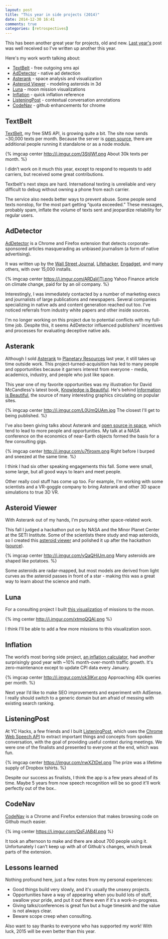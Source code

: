 ```yaml
---
layout: post
title: "This year in side projects (2014)"
date: 2014-12-30 16:41
comments: true
categories: [retrospectives]
---
```


This has been another great year for projects, old and new.  [Last year's](/blog/2013/12/31/my-year-in-side-projects/) post was well received so I've written up another this year.

Here's my work worth talking about:

* [TextBelt](http://textbelt.com) - free outgoing sms api
* [AdDetector](http://ianww.com/ad-detector) - native ad detection
* [Asterank](http://asterank.com) - space analysis and visualization
* [Asteroid Viewer](http://ianww.com/asteroid-viewer) - modeling asteroids in 3d
* [Luna](http://ianww.com/moonviz) - moon mission visualizations
* [Inflation](http://in2013dollars.com) - quick inflation reference
* [ListeningPost](http://bunkmates.co) - contextual conversation annotations
* [CodeNav](http://ianww.com/codenav) - github enhancements for chrome

<!-- more -->

## TextBelt

[TextBelt](http://textbelt.com), my free SMS API, is growing quite a bit.  The site now sends ~30,000 texts per month.  Because the server is [open source](http://github.com/typpo/textbelt), there are additional people running it standalone or as a node module.

{% imgcap center http://i.imgur.com/3StjlWf.png About 30k texts per month. %}

I didn’t work on it much this year, except to respond to requests to add carriers, but received some great contributions.

Textbelt's next steps are hard.  International texting is unreliable and very difficult to debug without owning a phone from each carrier.

The service also needs better ways to prevent abuse.  Some people send texts nonstop, for the most part getting “quota exceeded.”  These messages, probably spam, inflate the volume of texts sent and jeopardize reliability for regular users.

## AdDetector

[AdDetector](http://ianww.com/ad-detector) is a Chrome and Firefox extension that detects corporate-sponsored articles masquerading as unbiased journalism (a form of native advertising).

It was written up by the [Wall Street Journal](http://blogs.wsj.com/cmo/2014/08/20/ad-detector-native-ads/), [Lifehacker](http://lifehacker.com/addetector-notifies-you-if-a-story-you-re-reading-is-sp-1640980949), [Engadget](http://www.engadget.com/2014/08/21/browser-plug-in-sponsored-content/), and many others, with over 15,000 installs.

{% imgcap center https://i.imgur.com/ARDaVjTl.png Yahoo Finance article on climate change, paid for by an oil company. %}

Interestingly, I was immediately contacted by a number of marketing execs and journalists of large publications and newspapers.  Several companies specializing in native ads and content generation reached out too.  I've noticed referrals from industry white papers and other inside sources.

I'm no longer working on this project due to potential conflicts with my full-time job.  Despite this, it seems AdDetector influenced publishers' incentives and processes for evaluating deceptive native ads.

## Asterank

Although I sold [Asterank](http://asterank.com) to [Planetary Resources](http://planetaryresources.com) last year, it still takes up time outside work.  This project-turned-acquisition has led to many people and opportunities because it garners interest from everyone - media, academics, industry, and people who just like space.

This year one of my favorite opportunities was my illustration for David McCandless's latest book, [Knowledge is Beautiful](http://smile.amazon.com/Knowledge-Beautiful-Impossible-Invisible-Connections-Visualized/dp/0062188224?sa-no-redirect=1). He's behind [Information is Beautiful](https://www.facebook.com/informationisbeautiful), the source of many interesting graphics circulating on popular sites.

{% imgcap center http://i.imgur.com/L0UmQUAm.jpg The closest I'll get to being published. %}

I’ve also been giving talks about Asterank and [open source in space](https://github.com/typpo/asterank), which tend to lead to more people and opportunities.  My talk at a NASA conference on the economics of near-Earth objects formed the basis for a few consulting gigs.

{% imgcap center http://i.imgur.com/u7fjroxm.png Right before I burped and sneezed at the same time. %}

I think I had six other speaking engagements this fall.  Some were small, some large, but all good ways to learn and meet people.

Other really cool stuff has come up too.  For example, I'm working with some scientists and a VR-goggle company to bring Asterank and other 3D space simulations to true 3D VR.

## Asteroid Viewer

With Asterank out of my hands, I'm pursuing other space-related work.

This fall I judged a hackathon put on by NASA and the Minor Planet Center at the SETI Institute.  Some of the scientists there study and map asteroids, so I created this [asteroid viewer](http://ianww.com/asteroid-viewer) and polished it up after the hackathon ([source](https://github.com/typpo/ast3d)).

{% imgcap center http://i.imgur.com/yQaQHiUm.png Many asteroids are shaped like potatoes. %}

Some asteroids are radar-mapped, but most models are derived from light curves as the asteroid passes in front of a star - making this was a great way to learn about the science and math.

## Luna

For a consulting project I built [this visualization](http://ianww.com/moonviz) of missions to the moon.

{% img center http://i.imgur.com/xtmqQQAl.png %}

I think I'll be able to add a few more missions to this visualization soon.

## Inflation

The world’s most boring side project, [an inflation calculator](http://in2013dollars.com), had another surprisingly good year with ~10% month-over-month traffic growth.  It's zero-maintenance except to update CPI data every January.

{% imgcap center http://i.imgur.com/ok3IKvr.png Approaching 40k queries per month. %}

Next year I’d like to make SEO improvements and experiment with AdSense.  I really should switch to a generic domain but am afraid of messing with existing search ranking.

## ListeningPost

At YC Hacks, a few friends and I built [ListeningPost](http://www.bunkmates.co/), which uses the [Chrome Web Speech API](http://updates.html5rocks.com/2013/01/Voice-Driven-Web-Apps-Introduction-to-the-Web-Speech-API) to extract important things and concepts from spoken conversation, with the goal of providing useful context during meetings.  We were one of the finalists and presented to everyone at the end, which was fun.

{% imgcap center https://imgur.com/nwXZtDel.png The prize was a lifetime supply of Dropbox tshirts. %}

Despite our success as finalists, I think the app is a few years ahead of its time.  Maybe 5 years from now speech recognition will be so good it'll work perfectly out of the box..

## CodeNav

[CodeNav](http://ianww.com/codenav) is a Chrome and Firefox extension that makes browsing code on Github much easier.

{% img center https://i.imgur.com/QsFJAB4l.png %}

It took an afternoon to make and there are about 700 people using it.  Unfortunately I can't keep up with all of Github's changes, which break parts of the extension.

## Lessons learned

Nothing profound here, just a few notes from my personal experiences:

  * Good things build very slowly, and it's usually the unsexy projects.
  * Opportunities have a way of appearing when you build lots of stuff, swallow your pride, and put it out there even if it's a work-in-progress.
  * Giving talks/conferences is great fun but a huge timesink and the value is not always clear.
  * Beware scope creep when consulting.

Also want to say thanks to everyone who has supported my work!  With luck, 2015 will be even better than this year.
